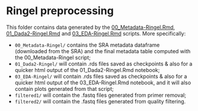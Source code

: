 # Ringel preprocessing

This folder contains data generated by the [00_Metadata-Ringel.Rmd](../../../scripts/analysis-individual/Ringel-2015/00_Metadata-Ringel.Rmd), [01_Dada2-Ringel.Rmd](../../../scripts/analysis-individual/Ringel-2015/01_Dada2-Ringel.Rmd) and [03_EDA-Ringel.Rmd](../../../scripts/analysis-individual/Ringel-2015/03_EDA-Ringel.Rmd) scripts.  More specifically:
- `00_Metadata-Ringel/` contains the SRA metadata dataframe (downloaded from the SRA) and the final metadata table computed with the 00_Metadata-Ringel script;
- `01_Dada2-Ringel/` will contain .rds files saved as checkpoints & also for a quicker html output of the 01_Dada2-Ringel.Rmd notebook;
- `03_EDA-Ringel/` will contain .rds files saved as checkpoints & also for a quicker html output of the 03_EDA-Ringel.Rmd notebook, and it will also contain plots generated from that script;
- `filtered1/` will contain the .fastq files generated from primer removal;
- `filtered2/` will contain the .fastq files generated from quality filtering.